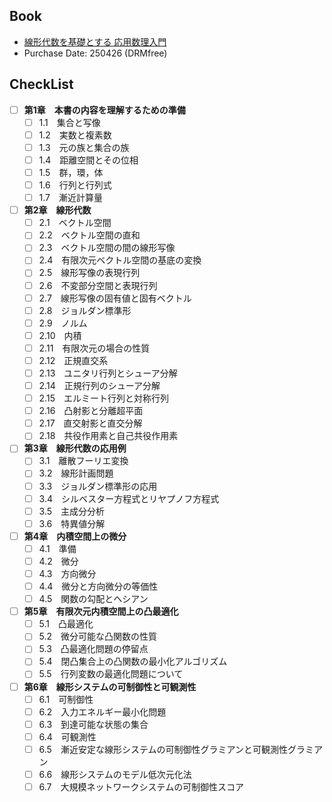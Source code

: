 ## Book
- [線形代数を基礎とする 応用数理入門](https://www.saiensu.co.jp/search/?isbn=978-4-7819-9036-1&y=2025)
- Purchase Date: 250426 (DRMfree)

## CheckList
- [ ] **第1章　本書の内容を理解するための準備**
    - [ ] 1.1　集合と写像
    - [ ] 1.2　実数と複素数
    - [ ] 1.3　元の族と集合の族
    - [ ] 1.4　距離空間とその位相
    - [ ] 1.5　群，環，体
    - [ ] 1.6　行列と行列式
    - [ ] 1.7　漸近計算量

- [ ] **第2章　線形代数**
    - [ ] 2.1　ベクトル空間
    - [ ] 2.2　ベクトル空間の直和
    - [ ] 2.3　ベクトル空間の間の線形写像
    - [ ] 2.4　有限次元ベクトル空間の基底の変換
    - [ ] 2.5　線形写像の表現行列
    - [ ] 2.6　不変部分空間と表現行列
    - [ ] 2.7　線形写像の固有値と固有ベクトル
    - [ ] 2.8　ジョルダン標準形
    - [ ] 2.9　ノルム
    - [ ] 2.10　内積
    - [ ] 2.11　有限次元の場合の性質
    - [ ] 2.12　正規直交系
    - [ ] 2.13　ユニタリ行列とシューア分解
    - [ ] 2.14　正規行列のシューア分解
    - [ ] 2.15　エルミート行列と対称行列
    - [ ] 2.16　凸射影と分離超平面
    - [ ] 2.17　直交射影と直交分解
    - [ ] 2.18　共役作用素と自己共役作用素

- [ ] **第3章　線形代数の応用例**
    - [ ] 3.1　離散フーリエ変換
    - [ ] 3.2　線形計画問題
    - [ ] 3.3　ジョルダン標準形の応用
    - [ ] 3.4　シルベスター方程式とリヤプノフ方程式
    - [ ] 3.5　主成分分析
    - [ ] 3.6　特異値分解

- [ ] **第4章　内積空間上の微分**
    - [ ] 4.1　準備
    - [ ] 4.2　微分
    - [ ] 4.3　方向微分
    - [ ] 4.4　微分と方向微分の等価性
    - [ ] 4.5　関数の勾配とヘシアン

- [ ] **第5章　有限次元内積空間上の凸最適化**
    - [ ] 5.1　凸最適化
    - [ ] 5.2　微分可能な凸関数の性質
    - [ ] 5.3　凸最適化問題の停留点
    - [ ] 5.4　閉凸集合上の凸関数の最小化アルゴリズム
    - [ ] 5.5　行列変数の最適化問題について

- [ ] **第6章　線形システムの可制御性と可観測性**
    - [ ] 6.1　可制御性
    - [ ] 6.2　入力エネルギー最小化問題
    - [ ] 6.3　到達可能な状態の集合
    - [ ] 6.4　可観測性
    - [ ] 6.5　漸近安定な線形システムの可制御性グラミアンと可観測性グラミアン
    - [ ] 6.6　線形システムのモデル低次元化法
    - [ ] 6.7　大規模ネットワークシステムの可制御性スコア